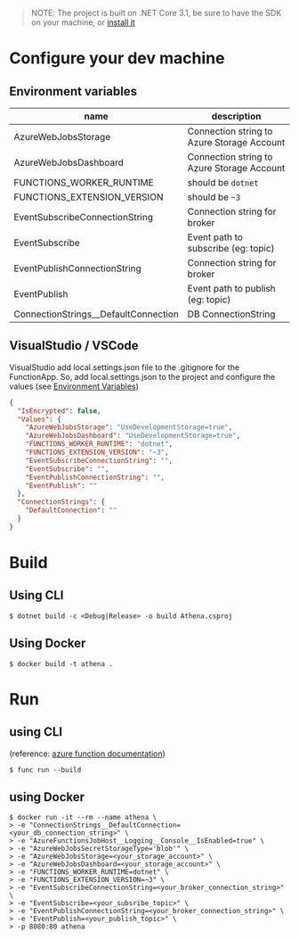 >NOTE: The project is built on .NET Core 3.1, be sure to have the SDK on your machine, or [install it](https://dotnet.microsoft.com/download/dotnet-core/3.1)
# Configure your dev machine

## Environment variables
| name | description |
| ---- | ----------- |
| AzureWebJobsStorage | Connection string to Azure Storage Account |
| AzureWebJobsDashboard | Connection string to Azure Storage Account |
| FUNCTIONS_WORKER_RUNTIME | should be `dotnet` |
| FUNCTIONS_EXTENSION_VERSION | should be `~3` |
| EventSubscribeConnectionString | Connection string for broker |
| EventSubscribe | Event path to subscribe (eg: topic) |
| EventPublishConnectionString | Connection string for broker |
| EventPublish | Event path to publish (eg: topic) |
| ConnectionStrings__DefaultConnection | DB ConnectionString |

## VisualStudio / VSCode
VisualStudio add local.settings.json file to the .gitignore for the FunctionApp. So, add local.settings.json to the project and configure the values (see [Environment Variables](#Environment-variables))
```json
{
  "IsEncrypted": false,
  "Values": {
    "AzureWebJobsStorage": "UseDevelopmentStorage=true",
    "AzureWebJobsDashboard": "UseDevelopmentStorage=true",
    "FUNCTIONS_WORKER_RUNTIME": "dotnet",
    "FUNCTIONS_EXTENSION_VERSION": "~3",
    "EventSubscribeConnectionString": "",
    "EventSubscribe": "",
    "EventPublishConnectionString": "",
    "EventPublish": ""
  },
  "ConnectionStrings": {
    "DefaultConnection": ""
  }
}
```
# Build
## Using CLI
```shell
$ dotnet build -c <Debug|Release> -o build Athena.csproj
```
## Using Docker
```shell
$ docker build -t athena .
```
# Run
## using CLI
(reference: [azure function documentation](https://docs.microsoft.com/en-us/azure/azure-functions/functions-run-local?tabs=linux%2Ccsharp%2Cbash#start))
```shell
$ func run --build
```
## using Docker
```shell
$ docker run -it --rm --name athena \
> -e "ConnectionStrings__DefaultConnection=<your_db_connection_string>" \
> -e "AzureFunctionsJobHost__Logging__Console__IsEnabled=true" \
> -e "AzureWebJobsSecretStorageType='blob'" \
> -e "AzureWebJobsStorage=<your_storage_account>" \
> -e "AzureWebJobsDashboard=<your_storage_account>" \
> -e "FUNCTIONS_WORKER_RUNTIME=dotnet" \
> -e "FUNCTIONS_EXTENSION_VERSION=~3" \
> -e "EventSubscribeConnectionString=<your_broker_connection_string>" \
> -e "EventSubscribe=<your_subsribe_topic>" \
> -e "EventPublishConnectionString=<your_broker_connection_string>" \
> -e "EventPublish=<your_publish_topic>" \
> -p 8080:80 athena
```